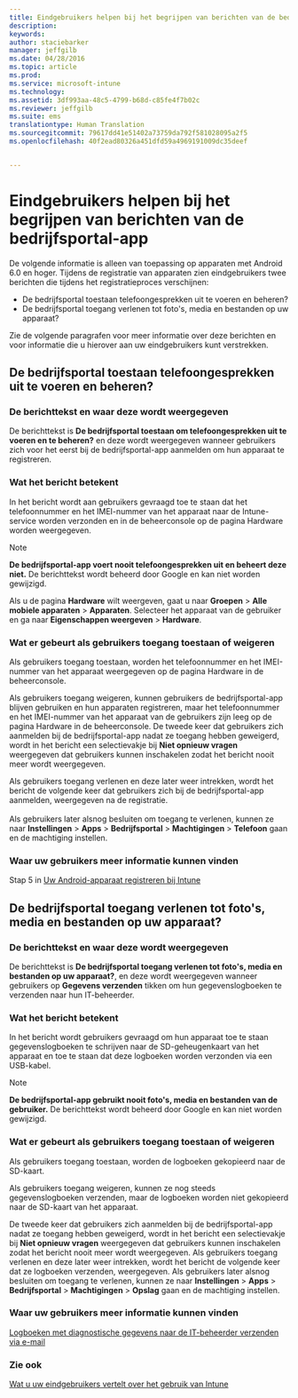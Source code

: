 ```yaml
---
title: Eindgebruikers helpen bij het begrijpen van berichten van de bedrijfsportal-app | Microsoft Intune
description: 
keywords: 
author: staciebarker
manager: jeffgilb
ms.date: 04/28/2016
ms.topic: article
ms.prod: 
ms.service: microsoft-intune
ms.technology: 
ms.assetid: 3df993aa-48c5-4799-b68d-c85fe4f7b02c
ms.reviewer: jeffgilb
ms.suite: ems
translationtype: Human Translation
ms.sourcegitcommit: 79617dd41e51402a73759da792f581028095a2f5
ms.openlocfilehash: 40f2ead80326a451dfd59a4969191009dc35deef


---
```


# Eindgebruikers helpen bij het begrijpen van berichten van de bedrijfsportal-app

De volgende informatie is alleen van toepassing op apparaten met Android 6.0 en hoger. Tijdens de registratie van apparaten zien eindgebruikers twee berichten die tijdens het registratieproces verschijnen:

- De bedrijfsportal toestaan telefoongesprekken uit te voeren en beheren?
- De bedrijfsportal toegang verlenen tot foto's, media en bestanden op uw apparaat?

Zie de volgende paragrafen voor meer informatie over deze berichten en voor informatie die u hierover aan uw eindgebruikers kunt verstrekken.

## De bedrijfsportal toestaan telefoongesprekken uit te voeren en beheren?

### De berichttekst en waar deze wordt weergegeven
De berichttekst is **De bedrijfsportal toestaan om telefoongesprekken uit te voeren en te beheren?** en deze wordt weergegeven wanneer gebruikers zich voor het eerst bij de bedrijfsportal-app aanmelden om hun apparaat te registreren.

### Wat het bericht betekent
In het bericht wordt aan gebruikers gevraagd toe te staan dat het telefoonnummer en het IMEI-nummer van het apparaat naar de Intune-service worden verzonden en in de beheerconsole op de pagina Hardware worden weergegeven.

> [!NOTE]
> **De bedrijfsportal-app voert nooit telefoongesprekken uit en beheert deze niet.** De berichttekst wordt beheerd door Google en kan niet worden gewijzigd.

Als u de pagina **Hardware** wilt weergeven, gaat u naar **Groepen** > **Alle mobiele apparaten** > **Apparaten**. Selecteer het apparaat van de gebruiker en ga naar **Eigenschappen weergeven** > **Hardware**.

### Wat er gebeurt als gebruikers toegang toestaan of weigeren
Als gebruikers toegang toestaan, worden het telefoonnummer en het IMEI-nummer van het apparaat weergegeven op de pagina Hardware in de beheerconsole.

Als gebruikers toegang weigeren, kunnen gebruikers de bedrijfsportal-app blijven gebruiken en hun apparaten registreren, maar het telefoonnummer en het IMEI-nummer van het apparaat van de gebruikers zijn leeg op de pagina Hardware in de beheerconsole. De tweede keer dat gebruikers zich aanmelden bij de bedrijfsportal-app nadat ze toegang hebben geweigerd, wordt in het bericht een selectievakje bij **Niet opnieuw vragen** weergegeven dat gebruikers kunnen inschakelen zodat het bericht nooit meer wordt weergegeven.

Als gebruikers toegang verlenen en deze later weer intrekken, wordt het bericht de volgende keer dat gebruikers zich bij de bedrijfsportal-app aanmelden, weergegeven na de registratie.</br></br>Als gebruikers later alsnog besluiten om toegang te verlenen, kunnen ze naar **Instellingen** > **Apps** > **Bedrijfsportal** > **Machtigingen** > **Telefoon** gaan en de machtiging instellen.

### Waar uw gebruikers meer informatie kunnen vinden
Stap 5 in [Uw Android-apparaat registreren bij Intune](/Intune/EndUser/enroll-your-device-in-intune-android)

## De bedrijfsportal toegang verlenen tot foto's, media en bestanden op uw apparaat?

### De berichttekst en waar deze wordt weergegeven
De berichttekst is **De bedrijfsportal toegang verlenen tot foto's, media en bestanden op uw apparaat?**, en deze wordt weergegeven wanneer gebruikers op **Gegevens verzenden** tikken om hun gegevenslogboeken te verzenden naar hun IT-beheerder.

### Wat het bericht betekent
In het bericht wordt gebruikers gevraagd om hun apparaat toe te staan gegevenslogboeken te schrijven naar de SD-geheugenkaart van het apparaat en toe te staan dat deze logboeken worden verzonden via een USB-kabel.   

> [!NOTE]
> **De bedrijfsportal-app gebruikt nooit foto's, media en bestanden van de gebruiker.** De berichttekst wordt beheerd door Google en kan niet worden gewijzigd.

### Wat er gebeurt als gebruikers toegang toestaan of weigeren
Als gebruikers toegang toestaan, worden de logboeken gekopieerd naar de SD-kaart.

Als gebruikers toegang weigeren, kunnen ze nog steeds gegevenslogboeken verzenden, maar de logboeken worden niet gekopieerd naar de SD-kaart van het apparaat.

De tweede keer dat gebruikers zich aanmelden bij de bedrijfsportal-app nadat ze toegang hebben geweigerd, wordt in het bericht een selectievakje bij **Niet opnieuw vragen** weergegeven dat gebruikers kunnen inschakelen zodat het bericht nooit meer wordt weergegeven. Als gebruikers toegang verlenen en deze later weer intrekken, wordt het bericht de volgende keer dat ze logboeken verzenden, weergegeven. Als gebruikers later alsnog besluiten om toegang te verlenen, kunnen ze naar **Instellingen** > **Apps** > **Bedrijfsportal** > **Machtigingen** > **Opslag** gaan en de machtiging instellen.

### Waar uw gebruikers meer informatie kunnen vinden
[Logboeken met diagnostische gegevens naar de IT-beheerder verzenden via e-mail](/Intune/EndUser/send-diagnostic-data-logs-to-your-it-administrator-using-email-android)


### Zie ook
[Wat u uw eindgebruikers vertelt over het gebruik van Intune](/intune/deploy-use/what-to-tell-your-end-users-about-using-microsoft-intune)



<!--HONumber=Jul16_HO1-->


